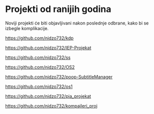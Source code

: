 # Projekti od ranijih godina

Noviji projekti će biti objavljivani nakon poslednje odbrane,
kako bi se izbegle komplikacije.

https://github.com/nidzo732/kdp

https://github.com/nidzo732/IEP-Projekat

https://github.com/nidzo732/ss

https://github.com/nidzo732/OS2

https://github.com/nidzo732/poop-SubtitleManager

https://github.com/nidzo732/os1

https://github.com/nidzo732/pia_projekat

https://github.com/nidzo732/kompajleri_proj
